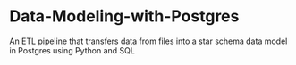 # Data-Modeling-with-Postgres
An ETL pipeline that transfers data from files into a star schema data model in Postgres using Python and SQL
